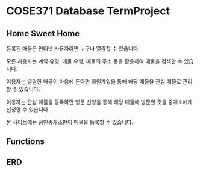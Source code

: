 # COSE371 Database TermProject

## Home Sweet Home

등록된 매물은 인터넷 사용자라면 누구나 열람할 수 있습니다.

모든 사용자는 계약 유형, 매물 유형, 매물의 주소 등을 활용하여 매물을 검색할 수 있습니다.

이용자는 열람한 매물이 마음에 든다면 회원가입을 통해 해당 매물을 관심 매물로 관리할 수 있습니다.

이용자는 관심 매물을 등록하면 방문 신청을 통해 해당 매물에 방문할 것을 중개소에게 신청할 수 있습니다.

본 사이트에는 공인중개소만이 매물을 등록할 수 있습니다.


## Functions

## ERD
